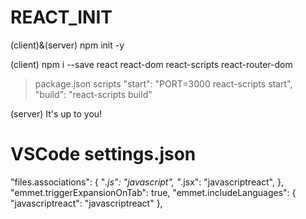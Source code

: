 # REACT_INIT

(client)&(server)
npm init -y

(client)
npm i --save react react-dom react-scripts react-router-dom
>package.json
  >scripts
    "start": "PORT=3000 react-scripts start",
    "build": "react-scripts build"
    
    
(server)
It's up to you!


# VSCode settings.json
"files.associations": {
"*.js": "javascript",
"*.jsx": "javascriptreact",
},
"emmet.triggerExpansionOnTab": true,
"emmet.includeLanguages": {
    "javascriptreact": "javascriptreact"
},
